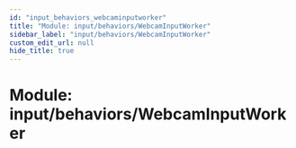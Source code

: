 ```yaml
---
id: "input_behaviors_webcaminputworker"
title: "Module: input/behaviors/WebcamInputWorker"
sidebar_label: "input/behaviors/WebcamInputWorker"
custom_edit_url: null
hide_title: true
---
```


# Module: input/behaviors/WebcamInputWorker
